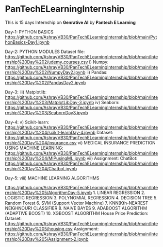 # PanTechELearningInternship

This is 15 days Internship on **Genrative AI** by **Pantech E Learning**

Day-1: PYTHON BASICS
https://github.com/AshrayVB30/PanTechELearningInternship/blob/main/PythonBasics-Day1.ipynb

Day-2: PYTHON MODULES
Dataset file: https://github.com/AshrayVB30/PanTechELearningInternship/blob/main/Internship%20Day%202/udemy_courses.csv
      i) Numpy: https://github.com/AshrayVB30/PanTechELearningInternship/blob/main/Internship%20Day%202/NumpyDay2.ipynb
     ii) Pandas: https://github.com/AshrayVB30/PanTechELearningInternship/blob/main/Internship%20Day%202/PandasDay2.ipynb

Day-3:
   iii) Matplotlib: https://github.com/AshrayVB30/PanTechELearningInternship/blob/main/Internship%20Day%203/MatplotLibDay-3.ipynb
    iv) Seaborn: https://github.com/AshrayVB30/PanTechELearningInternship/blob/main/Internship%20Day%203/SeabornDay3.ipynb
    
Day-4:
    v) Scikit-learn: https://github.com/AshrayVB30/PanTechELearningInternship/blob/main/Internship%20Day%204/scikit-learnDay-4.ipynb
    Dataset: https://github.com/AshrayVB30/PanTechELearningInternship/blob/main/Internship%20Day%204/insurance.csv
   vi) MEDICAL INSURANCE PREDICTION USING MACHINE LEARNING: https://github.com/AshrayVB30/PanTechELearningInternship/blob/main/Internship%20Day%204/MIPusingML.ipynb
  vii) Assignment: ChatBot: https://github.com/AshrayVB30/PanTechELearningInternship/blob/main/Internship%20Day%204/Chatbot.ipynb
  
Day-5:
 viii) MACHINE LEARNING ALGORITHMS

 https://github.com/AshrayVB30/PanTechELearningInternship/blob/main/Internship%20Day%205/AlgorithmDay-5.ipynb
       1. LINEAR REGRESSION
       2. LOGISTIC REGRESSION
       3. POLYNOMIAL REGRESSION
       4. DECISION TREE
       5. Random Forest
       6. SVM (Support Vector Machine)
       7. KNN(Kth-NEAREST NEIGHNOUR) CLASSIFIER
       8. NAIVE BAYES
       9. ADABOOST ALGORITHM (ADAPTIVE BOOST)
      10. XGBOOST ALGORITHM
      House Price Prediction:
      Dataset: https://github.com/AshrayVB30/PanTechELearningInternship/blob/main/Internship%20Day%205/housing.csv
      Assignment: https://github.com/AshrayVB30/PanTechELearningInternship/blob/main/Internship%20Day%205/Assignment-2.ipynb
       
       
